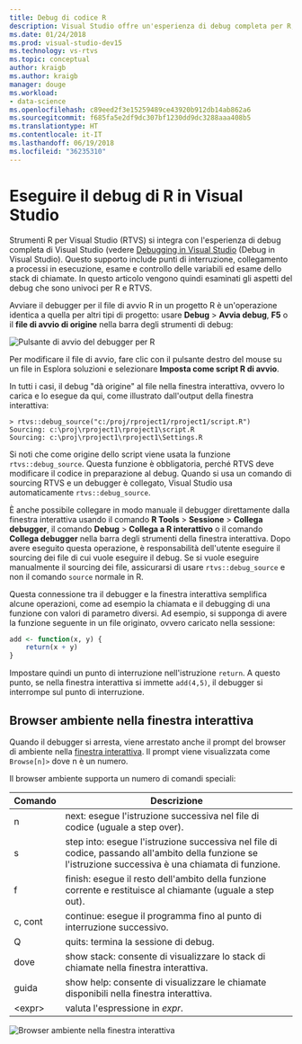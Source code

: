 ```yaml
---
title: Debug di codice R
description: Visual Studio offre un'esperienza di debug completa per R, inclusi punti di interruzione, collegamenti, stack di chiamate e ispezione delle variabili.
ms.date: 01/24/2018
ms.prod: visual-studio-dev15
ms.technology: vs-rtvs
ms.topic: conceptual
author: kraigb
ms.author: kraigb
manager: douge
ms.workload:
- data-science
ms.openlocfilehash: c89eed2f3e15259489ce43920b912db14ab862a6
ms.sourcegitcommit: f685fa5e2df9dc307bf1230dd9dc3288aaa408b5
ms.translationtype: HT
ms.contentlocale: it-IT
ms.lasthandoff: 06/19/2018
ms.locfileid: "36235310"
---
```

# <a name="debug-r-in-visual-studio"></a>Eseguire il debug di R in Visual Studio

Strumenti R per Visual Studio (RTVS) si integra con l'esperienza di debug completa di Visual Studio (vedere [Debugging in Visual Studio](../debugger/debugging-in-visual-studio.md) (Debug in Visual Studio). Questo supporto include punti di interruzione, collegamento a processi in esecuzione, esame e controllo delle variabili ed esame dello stack di chiamate. In questo articolo vengono quindi esaminati gli aspetti del debug che sono univoci per R e RTVS.

Avviare il debugger per il file di avvio R in un progetto R è un'operazione identica a quella per altri tipi di progetto: usare **Debug** > **Avvia debug**, **F5** o il **file di avvio di origine** nella barra degli strumenti di debug: 

![Pulsante di avvio del debugger per R](media/debugger-start-button.png)

Per modificare il file di avvio, fare clic con il pulsante destro del mouse su un file in Esplora soluzioni e selezionare **Imposta come script R di avvio**.

In tutti i casi, il debug "dà origine" al file nella finestra interattiva, ovvero lo carica e lo esegue da qui, come illustrato dall'output della finestra interattiva:

```output
> rtvs::debug_source("c:/proj/rproject1/rproject1/script.R")
Sourcing: c:\proj\rproject1\rproject1\script.R
Sourcing: c:\proj\rproject1\rproject1\Settings.R
```

Si noti che come origine dello script viene usata la funzione `rtvs::debug_source`. Questa funzione è obbligatoria, perché RTVS deve modificare il codice in preparazione al debug. Quando si usa un comando di sourcing RTVS e un debugger è collegato, Visual Studio usa automaticamente `rtvs::debug_source`.

È anche possibile collegare in modo manuale il debugger direttamente dalla finestra interattiva usando il comando **R Tools** > **Sessione** > **Collega debugger**, il comando **Debug** > **Collega a R interattivo** o il comando **Collega debugger** nella barra degli strumenti della finestra interattiva. Dopo avere eseguito questa operazione, è responsabilità dell'utente eseguire il sourcing dei file di cui vuole eseguire il debug. Se si vuole eseguire manualmente il sourcing dei file, assicurarsi di usare `rtvs::debug_source` e non il comando `source` normale in R.

Questa connessione tra il debugger e la finestra interattiva semplifica alcune operazioni, come ad esempio la chiamata e il debugging di una funzione con valori di parametro diversi. Ad esempio, si supponga di avere la funzione seguente in un file originato, ovvero caricato nella sessione:

```R
add <- function(x, y) {
    return(x + y)
}
```

Impostare quindi un punto di interruzione nell'istruzione `return`. A questo punto, se nella finestra interattiva si immette `add(4,5)`, il debugger si interrompe sul punto di interruzione.

## <a name="environment-browser-in-the-interactive-window"></a>Browser ambiente nella finestra interattiva

Quando il debugger si arresta, viene arrestato anche il prompt del browser di ambiente nella [finestra interattiva](interactive-repl-for-r-in-visual-studio.md). Il prompt viene visualizzata come `Browse[n]>` dove n è un numero.

Il browser ambiente supporta un numero di comandi speciali:

| Comando | Descrizione |
| --- | --- |
| n | next: esegue l'istruzione successiva nel file di codice (uguale a step over). |
| s | step into: esegue l'istruzione successiva nel file di codice, passando all'ambito della funzione se l'istruzione successiva è una chiamata di funzione. |
| f | finish: esegue il resto dell'ambito della funzione corrente e restituisce al chiamante (uguale a step out). |
| c, cont | continue: esegue il programma fino al punto di interruzione successivo. |
| Q | quits: termina la sessione di debug. |
| dove | show stack: consente di visualizzare lo stack di chiamate nella finestra interattiva. |
| guida | show help: consente di visualizzare le chiamate disponibili nella finestra interattiva. |
| &lt;expr&gt; | valuta l'espressione in *expr*. |

![Browser ambiente nella finestra interattiva](media/debugger-environment-browser.png)
